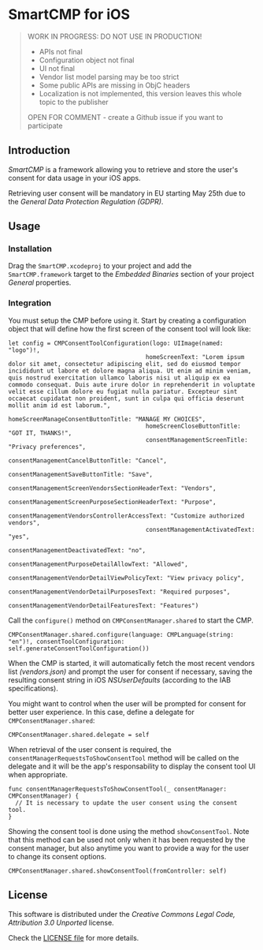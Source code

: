 # SmartCMP for iOS

> WORK IN PROGRESS: DO NOT USE IN PRODUCTION!
>
> - APIs not final
> - Configuration object not final
> - UI not final
> - Vendor list model parsing may be too strict
> - Some public APIs are missing in ObjC headers
> - Localization is not implemented, this version leaves this whole topic to the publisher
>
> OPEN FOR COMMENT - create a Github issue if you want to participate

## Introduction

_SmartCMP_ is a framework allowing you to retrieve and store the user's consent for data usage in your iOS apps.

Retrieving user consent will be mandatory in EU starting May 25th due to the _General Data Protection Regulation (GDPR)_.

## Usage

### Installation

Drag the ```SmartCMP.xcodeproj``` to your project and add the ```SmartCMP.framework``` target to the _Embedded Binaries_ section of your project _General_ properties.

### Integration

You must setup the CMP before using it. Start by creating a configuration object that will define how the first screen of the consent tool will look like:

    let config = CMPConsentToolConfiguration(logo: UIImage(named: "logo")!,
                                           homeScreenText: "Lorem ipsum dolor sit amet, consectetur adipiscing elit, sed do eiusmod tempor incididunt ut labore et dolore magna aliqua. Ut enim ad minim veniam, quis nostrud exercitation ullamco laboris nisi ut aliquip ex ea commodo consequat. Duis aute irure dolor in reprehenderit in voluptate velit esse cillum dolore eu fugiat nulla pariatur. Excepteur sint occaecat cupidatat non proident, sunt in culpa qui officia deserunt mollit anim id est laborum.",
                                           homeScreenManageConsentButtonTitle: "MANAGE MY CHOICES",
                                           homeScreenCloseButtonTitle: "GOT IT, THANKS!",
                                           consentManagementScreenTitle: "Privacy preferences",
                                           consentManagementCancelButtonTitle: "Cancel",
                                           consentManagementSaveButtonTitle: "Save",
                                           consentManagementScreenVendorsSectionHeaderText: "Vendors",
                                           consentManagementScreenPurposeSectionHeaderText: "Purpose",
                                           consentManagementVendorsControllerAccessText: "Customize authorized vendors",
                                           consentManagementActivatedText: "yes",
                                           consentManagementDeactivatedText: "no",
                                           consentManagementPurposeDetailAllowText: "Allowed",
                                           consentManagementVendorDetailViewPolicyText: "View privacy policy",
                                           consentManagementVendorDetailPurposesText: "Required purposes",
                                           consentManagementVendorDetailFeaturesText: "Features")

Call the ```configure()``` method on ```CMPConsentManager.shared``` to start the CMP.

    CMPConsentManager.shared.configure(language: CMPLanguage(string: "en")!, consentToolConfiguration: self.generateConsentToolConfiguration())

When the CMP is started, it will automatically fetch the most recent vendors list _(vendors.json)_ and prompt the user for consent if necessary, saving the resulting consent string in iOS _NSUserDefaults_ (according to the IAB specifications).

You might want to control when the user will be prompted for consent for better user experience. In this case, define a delegate for ```CMPConsentManager.shared```:

    CMPConsentManager.shared.delegate = self

When retrieval of the user consent is required, the ```consentManagerRequestsToShowConsentTool```
 method will be called on the delegate and it will be the app's responsability to display the consent tool UI when appropriate.

    func consentManagerRequestsToShowConsentTool(_ consentManager: CMPConsentManager) {
      // It is necessary to update the user consent using the consent tool.
    }

Showing the consent tool is done using the method ```showConsentTool```. Note that this method can be used not only when it has been requested by the consent manager, but also anytime you want to provide a way for the user to change its consent options.

    CMPConsentManager.shared.showConsentTool(fromController: self)

## License

This software is distributed under the _Creative Commons Legal Code, Attribution 3.0 Unported_ license.

Check the [LICENSE file](LICENSE) for more details.
